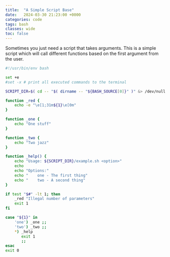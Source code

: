 ```yaml
---
title:  "A Simple Script Base"
date:   2024-03-30 21:23:00 +0000
categories: code
tags: bash
classes: wide
toc: false
---
```


Sometimes you just need a script that takes arguments.
This is a simple script which will call different functions based on the first argument from the user.

```bash
#!/usr/bin/env bash

set +e
#set -x # print all executed commands to the terminal

SCRIPT_DIR=$( cd -- "$( dirname -- "${BASH_SOURCE[0]}" )" &> /dev/null && pwd )

function _red {
    echo -e "\e[1;31m${1}\e[0m"
}

function _one {
    echo "One stuff"
}

function _two {
    echo "Two jazz"
}

function _help() {
    echo "Usage: ${SCRIPT_DIR}/example.sh <option>"
    echo
    echo "Options:"
    echo "    one - The first thing"
    echo "    two - A second thing"
}

if test "$#" -lt 1; then
    _red "Illegal number of parameters"
    exit 1
fi

case "${1}" in
    'one') _one ;;
    'two') _two ;;
    *) _help
       exit 1
       ;;
esac
exit 0
```
